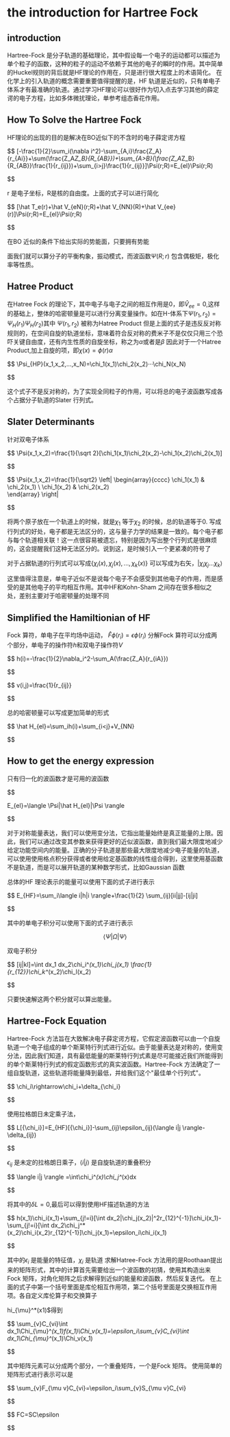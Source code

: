 # the introduction for Hartree Fock

## introduction

Hartree-Fock 是分子轨道的基础理论，其中假设每一个电子的运动都可以描述为单个粒子的函数，这种的粒子的运动不依赖于其他的电子的瞬时的作用。其中简单的Huckel规则的背后就是HF理论的作用在，只是进行很大程度上的术语简化。
在化学上的引入轨道的概念需要重要值得提醒的是，HF 轨道是近似的，只有单电子体系才有最准确的轨道。通过学习HF理论可以很好作为切入点去学习其他的薛定谔的电子方程，比如多体微扰理论，单参考组态香花作用。

## How To Solve the Hartree Fock

HF理论的出现的目的是解决在BO近似下的不含时的电子薛定谔方程

$$
[-\frac{1}{2}\sum_i(\nabla i^2)-\sum_{A,i}\frac{Z_A}{r_{Ai}}+\sum(\frac{Z_A*Z_B}{R_{AB}})+\sum_{A>B}(\frac{Z_A*Z_B}{R_{AB}}\frac{1}{r_{ij}})+\sum_{i>j}\frac{1}{r_{ij}}]\Psi(r;R)=E_{el}\Psi(r;R)

$$

r 是电子坐标，R是核的自由度。上面的式子可以进行简化

$$
[\hat T_e(r)+\hat V_{eN}(r;R)+\hat V_{NN}(R)+\hat V_{ee}(r)]\Psi(r;R)=E_{el}\Psi(r;R)

$$

在BO 近似的条件下给出实际的势能面，只要拥有势能

面我们就可以算分子的平衡构象，振动模式，而波函数$\Psi(R;r)$ 包含偶极矩，极化率等性质。

## Hatree Product

在Hatree Fock 的理论下，其中电子与电子之间的相互作用是0，即$\hat V_{ee}=0$,这样的基础上，整体的哈密顿量是可以进行分离变量操作。如在H-体系下$\Psi(r_1,r_2)=\Psi_H(r_1)\Psi_H(r_2)$其中 $\Psi(r_1,r_2)$ 被称为Hatree Product
但是上面的式子是违反反对称规则的，在空间自旋的轨道坐标，意味着符合反对称的费米子不是仅仅只用三个恐吓关键自由度，还有内生性质的自旋坐标，称之为$\alpha$或者是$\beta$
因此对于一个Hatree Product,加上自旋的项，即$\chi(x)=\phi(r)\alpha$

$$
\Psi_{HP}(x_1,x_2,...,x_N)=\chi_1(x_1)\chi_2(x_2)···\chi_N(x_N)

$$

这个式子不是反对称的，为了实现全同粒子的作用，可以将总的电子波函数写成各个占据分子轨道的Slater 行列式。

## Slater Determinants

针对双电子体系

$$
\Psi(x_1,x_2)=\frac{1}{\sqrt 2}[\chi_1(x_1)\chi_2(x_2)-\chi_1(x_2)\chi_2(x_1)]

$$

$$
\Psi(x_1,x_2)=\frac{1}{\sqrt2}
\left|
\begin{array}{cccc} 
    \chi_1(x_1)  &  \chi_2(x_1) \\ 
    \chi_1(x_2)  &  \chi_2(x_2)   
\end{array}
\right|

$$

将两个原子放在一个轨道上的时候，就是$\chi_1$ 等于$\chi_2$ 的时候，总的轨道等于0.
写成行列式的好处，电子都是无法区分的，这与量子力学的结果是一致的。每个电子都与每个轨道相关联！这一点很容易被遗忘，特别是因为写出整个行列式是很麻烦的，这会提醒我们这种无法区分的。说到这，是时候引入一个更紧凑的符号了

对于占据轨道的行列式可以写成$\{\chi_i(x),\chi_j(x),...,\chi_k(x) \}$ 可以写成为右矢，$|\chi_i\chi_j...\chi_k \rangle$

这里值得注意是，单电子近似不是说每个电子不会感受到其他电子的作用，而是感受的是其他电子的平均相互作用。其中HF和Kohn-Sham 之间存在很多相似之处，差别主要对于哈密顿量的处理不同

## Simplified the Hamiltionian of HF

Fock 算符，单电子在平均场中运动，
$\hat F\phi(r_i)=\epsilon\phi(r_i)$
分解Fock 算符可以分成两个部分，单电子的操作符$h$和双电子操作符$V$

$$
h(i)=-\frac{1}{2}\nabla_i^2-\sum_A(\frac{Z_A}{r_{iA}})

$$

$$
v(i,j)=\frac{1}{r_{ij}}

$$

总的哈密顿量可以写成更加简单的形式

$$
\hat H_{el}=\sum_ih(i)+\sum_{i<j}+V_{NN}

$$

## How to get the energy expression

只有归一化的波函数才是可用的波函数

$$

E_{el}=\langle \Psi|\hat H_{el}|\Psi \rangle

$$



对于对称能量表达，我们可以使用变分法，它指出能量始终是真正能量的上限。因此，我们可以通过改变其参数来获得更好的近似波函数，直到我们最大限度地减少给定功能空间内的能量。正确的分子轨道是那些最大限度地减少电子能量的轨道，可以使用使用格点积分获得或者使用给定基函数的线性组合得到，这里使用基函数不是轨道，而是可以展开轨道的某种数学形式，比如Gaussian 函数

总体的HF 理论表示的能量可以使用下面的式子进行表示

$$
E_{HF}=\sum_i\langle i|h|i \rangle+\frac{1}{2} \sum_{ij}[ii|jj]-[ij|ji]

$$

其中的单电子积分可以使用下面的式子进行表示


$$
\langle \Psi|\Omega|\Psi \rangle
$$

双电子积分

$$
[ij|kl]=\int dx_1 dx_2\chi_i^*(x_1)\chi_j(x_1) \frac{1}{r_{12}}\chi_k^*(x_2)\chi_l(x_2)

$$

只要快速解这两个积分就可以算出能量。

## Hartree-Fock Equation

Hartree-Fock 方法旨在大致解决电子薛定谔方程，它假定波函数可以由一个自旋轨道一个电子组成的单个斯莱特行列式进行近似。由于能量表达是对称的，使用变分法，因此我们知道，具有最低能量的斯莱特行列式素是尽可能接近我们所能得到的单个斯莱特行列式的假定函数形式的真实波函数。Hartree-Fock 方法确定了一组自旋轨道，这些轨道将能量降到最低，并给我们这个"最佳单个行列式"。

$$
\chi_i\rightarrow\chi_i+\delta_{\chi_i}

$$

使用拉格朗日未定乘子法，

$$
L[\{\chi_i\}]=E_{HF}[\{\chi_i\}]-\sum_{ij}\epsilon_{ij}(\langle i|j \rangle-\delta_{ij})

$$

$\epsilon_{ij}$ 是未定的拉格朗日乘子，$\langle i|j \rangle$ 是自旋轨道的重叠积分

$$
\langle i|j \rangle =\int\chi_i^*(x)\chi_j^*(x)dx

$$

将其中的$\delta L=0$,最后可以得到使用HF描述轨道的方法

$$
h(x_1)\chi_i(x_1)+\sum_{j!=i}[\int dx_2|\chi_j(x_2)|^2r_{12}^{-1}]\chi_i(x_1)-\sum_{j!=i}[\int dx_2\chi_j^*(x_2)\chi_i(x_2)r_{12}^{-1}]\chi_j(x_1)=\epsilon_i\chi_i(x_1)

$$

其中的$\epsilon_i$ 是能量的特征值，$\chi_i$ 是轨道
求解Hatree-Fock 方法用的是Roothaan提出来的矩阵形式，其中的计算首先需要给出一个波函数的初猜，使用其构造出来Fock 矩阵，对角化矩阵之后求解得到近似的能量和波函数，然后反复迭代。
在上面的式子中第一个括号里面是库伦相互作用项，第二个括号里面是交换相互作用项。各自定义库伦算子和交换算子

hi_{\mu}^*(x1)$得到

$$
\sum_{v}C_{vi}\int dx_1\Chi_{\mu}^*(x_1)f(x_1)\Chi_v(x_1)=\epsilon_i\sum_{v}C_{vi}\int dx_1\Chi_{\mu}^*(x_1)\Chi_v(x_1)

$$

其中矩阵元素可以分成两个部分，一个重叠矩阵，一个是Fock 矩阵。
使用简单的矩阵形式进行表示可以是

$$
\sum_{v}F_{\mu v}C_{vi}=\epsilon_i\sum_{v}S_{\mu v}C_{vi}

$$

$$
FC=SC\epsilon

$$
